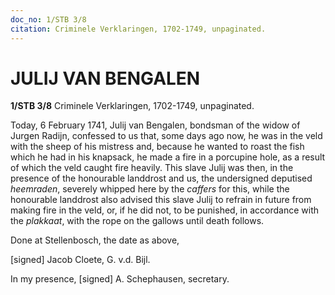 ```yaml
---
doc_no: 1/STB 3/8
citation: Criminele Verklaringen, 1702-1749, unpaginated.
---
```


# JULIJ VAN BENGALEN

**1/STB 3/8** Criminele Verklaringen, 1702-1749, unpaginated.

Today, 6 February 1741, Julij van Bengalen, bondsman of the widow of Jurgen Radijn, confessed to us that, some days ago now, he was in the veld with the sheep of his mistress and, because he wanted to roast the fish which he had in his knapsack, he made a fire in a porcupine hole, as a result of which the veld caught fire heavily. This slave Julij was then, in the presence of the honourable landdrost and us, the undersigned deputised *heemraden*, severely whipped here by the *caffers* for this, while the honourable landdrost also advised this slave Julij to refrain in future from making fire in the veld, or, if he did not, to be punished, in accordance with the *plakkaat*, with the rope on the gallows until death follows.

Done at Stellenbosch, the date as above,

\[signed\] Jacob Cloete, G. v.d. Bijl.

In my presence, \[signed\] A. Schephausen, secretary.